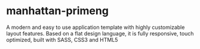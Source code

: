 # manhattan-primeng
A modern and easy to use application template with highly customizable layout features. Based on a flat design language, it is fully responsive, touch optimized, built with SASS, CSS3 and HTML5

